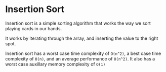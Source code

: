 # Insertion Sort #

Insertion sort is a simple sorting algorithm that works the way we sort playing cards in our hands.

It works by iterating through the array, and inserting the value to the right spot.

Insertion sort has a worst case time complexity of `O(n^2)`, a best case time complexity of `O(n)`, and an average performance of `O(n^2)`. It also has a worst case auxillary memory complexity of `O(1)`
